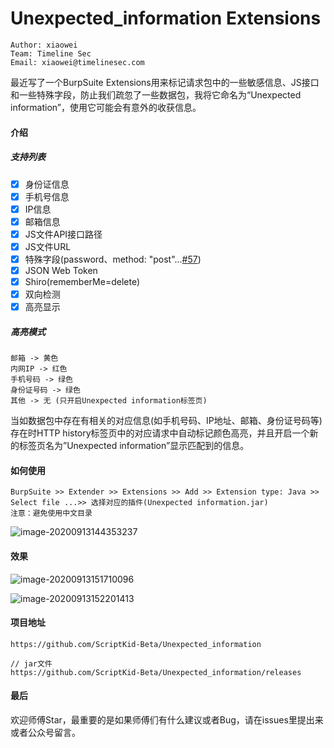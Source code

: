 # Unexpected_information Extensions
```
Author: xiaowei
Team: Timeline Sec
Email: xiaowei@timelinesec.com
```
最近写了一个BurpSuite Extensions用来标记请求包中的一些敏感信息、JS接口和一些特殊字段，防止我们疏忽了一些数据包，我将它命名为“Unexpected information”，使用它可能会有意外的收获信息。

#### 介绍

##### 支持列表

- [x] 身份证信息
- [x] 手机号信息
- [x] IP信息
- [x] 邮箱信息
- [x] JS文件API接口路径
- [x] JS文件URL
- [x] 特殊字段(password、method: "post"...[#57](https://github.com/ScriptKid-Beta/Unexpected_information/blob/9e606f8ce080ea7d29349fdab161701a37468ee9/src/main/java/burp/Re.java#L57))
- [x] JSON Web Token
- [x] Shiro(rememberMe=delete)
- [x] 双向检测
- [x] 高亮显示

##### 高亮模式

```
邮箱 -> 黄色
内网IP -> 红色
手机号码 -> 绿色
身份证号码 -> 绿色
其他 -> 无 (只开启Unexpected information标签页)
```

当如数据包中存在有相关的对应信息(如手机号码、IP地址、邮箱、身份证号码等)存在时HTTP history标签页中的对应请求中自动标记颜色高亮，并且开启一个新的标签页名为”Unexpected information”显示匹配到的信息。

#### 如何使用

```
BurpSuite >> Extender >> Extensions >> Add >> Extension type: Java >> Select file ...>> 选择对应的插件(Unexpected information.jar)
注意：避免使用中文目录
```

![image-20200913144353237](/image-20200913144353237.png)

#### 效果

![image-20200913151710096](/image-20200913151710096.png)

![image-20200913152201413](/image-20200913152201413.png)

#### 项目地址

```
https://github.com/ScriptKid-Beta/Unexpected_information

// jar文件
https://github.com/ScriptKid-Beta/Unexpected_information/releases
```

#### 最后

欢迎师傅Star，最重要的是如果师傅们有什么建议或者Bug，请在issues里提出来或者公众号留言。
